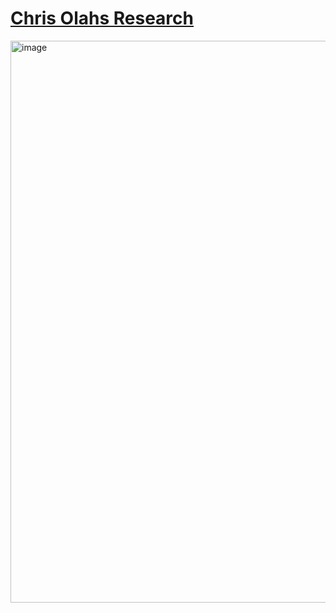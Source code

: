 # [Chris Olahs Research](https://arc.net/folder/ACAF8DD4-F2CE-45D5-8414-64051164AEE1)

<img width="899" alt="image" src="https://github.com/user-attachments/assets/0aaf9f04-f9d8-47e4-ae69-f94206d28f62" />
